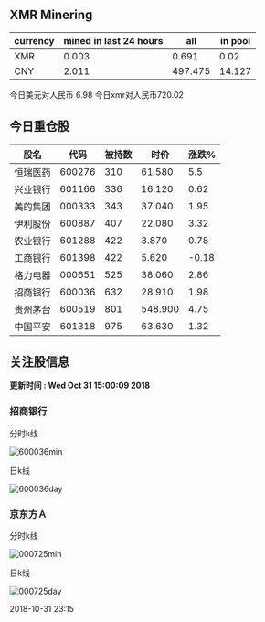 ## XMR Minering

|currency|mined in last 24 hours|all|in pool|
|---|---|---|---|
|XMR|0.003|0.691|0.02|
|CNY|2.011|497.475|14.127|

今日美元对人民币 6.98	今日xmr对人民币720.02


## 今日重仓股 

|股名|代码|被持数|时价|涨跌%|
|---|---|---|---|---|
|恒瑞医药|600276|310|61.580|5.5|
|兴业银行|601166|336|16.120|0.62|
|美的集团|000333|343|37.040|1.95|
|伊利股份|600887|407|22.080|3.32|
|农业银行|601288|422|3.870|0.78|
|工商银行|601398|422|5.620|-0.18|
|格力电器|000651|525|38.060|2.86|
|招商银行|600036|632|28.910|1.98|
|贵州茅台|600519|801|548.900|4.75|
|中国平安|601318|975|63.630|1.32|

## 关注股信息
**更新时间 : Wed Oct 31 15:00:09 2018**
### 招商银行 
分时k线

![600036min](http://image.sinajs.cn/newchart/min/n/sh600036.gif)

日k线

![600036day](http://image.sinajs.cn/newchart/daily/n/sh600036.gif)

### 京东方Ａ 
分时k线

![000725min](http://image.sinajs.cn/newchart/min/n/sz000725.gif)

日k线

![000725day](http://image.sinajs.cn/newchart/daily/n/sz000725.gif)

2018-10-31 23:15